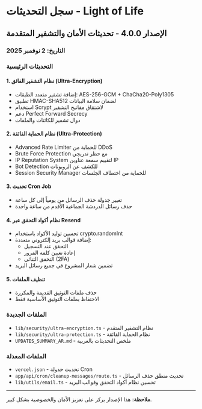 # سجل التحديثات - Light of Life

## الإصدار 4.0.0 - تحديثات الأمان والتشفير المتقدمة

### التاريخ: 2 نوفمبر 2025

### التحديثات الرئيسية

#### 1. نظام التشفير الفائق (Ultra-Encryption)
- إضافة تشفير متعدد الطبقات: AES-256-GCM + ChaCha20-Poly1305
- تطبيق HMAC-SHA512 لضمان سلامة البيانات
- استخدام Scrypt لاشتقاق مفاتيح التشفير
- دعم Perfect Forward Secrecy
- دوال تشفير للكائنات والملفات

#### 2. نظام الحماية الفائقة (Ultra-Protection)
- Advanced Rate Limiter للحماية من DDoS
- Brute Force Protection مع حظر تدريجي
- IP Reputation System لتقييم سمعة عناوين IP
- Bot Detection للكشف عن الروبوتات
- Session Security Manager للحماية من اختطاف الجلسات

#### 3. تحديث Cron Job
- تغيير جدولة حذف الرسائل من يومياً إلى كل ساعة
- حذف رسائل الدردشة الجماعية الأقدم من ساعة واحدة

#### 4. نظام أكواد التحقق عبر Resend
- تحسين توليد الأكواد باستخدام crypto.randomInt
- إضافة قوالب بريد إلكتروني متعددة:
  - التحقق عند التسجيل
  - إعادة تعيين كلمة المرور
  - التحقق الثنائي (2FA)
- تضمين شعار المشروع في جميع رسائل البريد

#### 5. تنظيف الملفات
- حذف ملفات التوثيق القديمة والمكررة
- الاحتفاظ بملفات التوثيق الأساسية فقط

### الملفات الجديدة
- `lib/security/ultra-encryption.ts` - نظام التشفير المتقدم
- `lib/security/ultra-protection.ts` - نظام الحماية الفائقة
- `UPDATES_SUMMARY_AR.md` - ملخص التحديثات بالعربية

### الملفات المعدلة
- `vercel.json` - تحديث جدولة Cron
- `app/api/cron/cleanup-messages/route.ts` - تحديث منطق حذف الرسائل
- `lib/utils/email.ts` - تحسين نظام أكواد التحقق وقوالب البريد

---

**ملاحظة:** هذا الإصدار يركز على تعزيز الأمان والخصوصية بشكل كبير.
